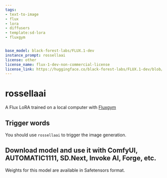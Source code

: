 ```yaml
---
tags:
- text-to-image
- flux
- lora
- diffusers
- template:sd-lora
- fluxgym


base_model: black-forest-labs/FLUX.1-dev
instance_prompt: rossellaai
license: other
license_name: flux-1-dev-non-commercial-license
license_link: https://huggingface.co/black-forest-labs/FLUX.1-dev/blob/main/LICENSE.md
---
```


# rossellaai

A Flux LoRA trained on a local computer with [Fluxgym](https://github.com/cocktailpeanut/fluxgym)

<Gallery />

## Trigger words

You should use `rossellaai` to trigger the image generation.

## Download model and use it with ComfyUI, AUTOMATIC1111, SD.Next, Invoke AI, Forge, etc.

Weights for this model are available in Safetensors format.

